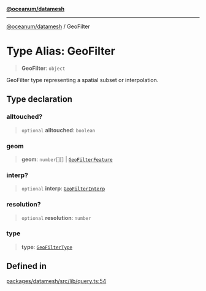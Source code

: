 [**@oceanum/datamesh**](../README.md)

***

[@oceanum/datamesh](../README.md) / GeoFilter

# Type Alias: GeoFilter

> **GeoFilter**: `object`

GeoFilter type representing a spatial subset or interpolation.

## Type declaration

### alltouched?

> `optional` **alltouched**: `boolean`

### geom

> **geom**: `number`[][] \| [`GeoFilterFeature`](../interfaces/GeoFilterFeature.md)

### interp?

> `optional` **interp**: [`GeoFilterInterp`](GeoFilterInterp.md)

### resolution?

> `optional` **resolution**: `number`

### type

> **type**: [`GeoFilterType`](GeoFilterType.md)

## Defined in

[packages/datamesh/src/lib/query.ts:54](https://github.com/oceanum-io/oceanum-js/blob/434a76394a76820b6be1b553be9d6f05bb5ccb16/packages/datamesh/src/lib/query.ts#L54)
